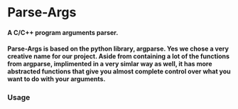 # Parse-Args
#### A C/C++ program arguments parser.

#### Parse-Args is based on the python library, argparse. Yes we chose a very creative name for our project. Aside from containing a lot of the functions from argparse, implimented in a very simlar way as well, it has more abstracted functions that give you almost complete control over what you want to do with your arguments.

### Usage
